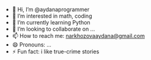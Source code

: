 - 👋 Hi, I’m @aydanaprogrammer
- 👀 I’m interested in math, coding
- 🌱 I’m currently learning Python
- 💞️ I’m looking to collaborate on ...
- 📫 How to reach me: narkhozovaaydana@gmail.com
- 😄 Pronouns: ...
- ⚡ Fun fact: i like true-crime stories

<!---
aydanaprogrammer/aydanaprogrammer is a ✨ special ✨ repository because its `README.md` (this file) appears on your GitHub profile.
You can click the Preview link to take a look at your changes.
--->
